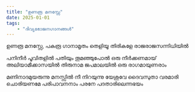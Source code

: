 ```yaml
---
title: "ഉണരൂ മനസ്സേ"
date: 2025-01-01
tags:
    - "ദിവ്യഭോജനഗാനങ്ങൾ"
---
```


ഉണരൂ മനസ്സേ, പകരൂ ഗാനാമൃതം
തെളിയൂ തിരികളേ രാജരാജസന്നിധിയില്‍

പനിനീര്‍ പൂവിതളില്‍ പതിയും തൂമഞ്ഞുപോല്‍
ഒരു നീര്‍ക്കണമായ് അലിയാമീക്കാസയില്‍
തിരുനാമ ജപമാലയില്‍ ഒരു രാഗമായുണരാം

മണിനാദമുയരുന്നു മനസ്സില്‍ നീ നിറയുന്നു
യേശുവേ ദൈവസുതാ വരമാരി ചൊരിയണമേ
പരിപാവനനാം പരനേ പദതാരിലെന്നഭയം
